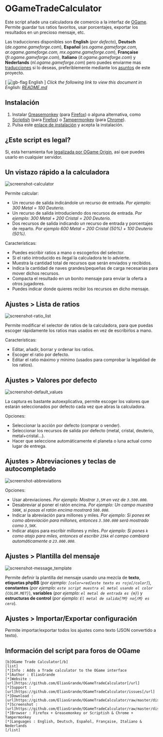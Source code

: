 
OGameTradeCalculator
====================

Este script añade una calculadora de comercio a la interfaz de [OGame]. Permite guardar tus ratios favoritos, usar porcentajes, exportar los resultados en un precioso mensaje, etc.

Las traducciones disponibles son **English** (*por defecto*), **Deutsch** (*de.ogame.gameforge.com*), **Español** (*es.ogame.gameforge.com, ar.ogame.gameforge.com, mx.ogame.gameforge.com*), **Française** (*fr.ogame.gameforge.com*), **Italiano** (*it.ogame.gameforge.com*) y **Nederlands** (*nl.ogame.gameforge.com*) pero puedes enviarme mas [traducciones] si lo deseas, preferiblemente mediante los [asuntos] de este proyecto.

\[ ![gb-flag] English \] *Click the following link to view this document in English: [README.md]*

Instalación
-----------

  1. Instalar [Greasemonkey] \(para [Firefox]\) o alguna alternativa, como [Scriptish] \(para [Firefox]\) o [Tampermonkey] \(para [Chrome]\).
  2. Pulsa este [enlace de instalación] y acepta la instalación.

¿Este script es legal?
----------------------

Si, esta herramienta fue [legalizada por OGame Origin], así que puedes usarlo en cualquier servidor.

Un vistazo rápido a la calculadora
----------------------------------

![screenshot-calculator]

Permite calcular:

  - Un recurso de salida indicándole un recurso de entrada.
    *Por ejemplo: 300 Metal = 100 Deuterio.*
  - Un recurso de salida introduciendo dos recursos de entrada.
    *Por ejemplo: 300 Metal + 200 Cristal = 200 Deuterio.*
  - Dos recursos de salida indicando un recurso de entrada y porcentajes de reparto.
    *Por ejemplo 600 Metal = 200 Cristal (50%) + 100 Deuterio (50%).*

Características:

  - Puedes escribir ratios a mano o escogerlos del selector.
  - Si el ratio introducido es ilegal la calculadora te lo advierte.
  - Muestra la cantidad total de recursos que serán enviados y recibidos.
  - Indica la cantidad de naves grandes/pequeñas de carga necesarias para mover dichos recursos.
  - Compacta el resultado en un bonito mensaje para enviar la oferta a otros jugadores.
  - Puedes indicar donde quieres recibir los recursos en dicho mensaje.

Ajustes > Lista de ratios
-------------------------

![screenshot-ratio_list]

Permite modificar el selector de ratios de la calculadora, para que puedas escoger rápidamente los ratios mas usados en vez de escribirlos a mano.

Características:

  - Editar, añadir, borrar y ordenar los ratios.
  - Escoger el ratio por defecto.
  - Editar el ratio máximo y mínimo (usados para comprobar la legalidad de los ratios).

Ajustes > Valores por defecto
-----------------------------

![screenshot-default_values]

La captura es bastante autoexplicativa, permite escoger los valores que estarán seleccionados por defecto cada vez que abras la calculadora.

Opciones:

  - Seleccionar la acción por defecto (comprar o vender).
  - Seleccionar los recursos de salida por defecto (metal, cristal, deuterio, metal+cristal...).
  - Hacer que seleccione automáticamente el planeta o luna actual como lugar de entrega.

Ajustes > Abreviaciones y teclas de autocompletado
--------------------------------------------------

![screenshot-abbreviations]

Opciones:

  - Usar abreviaciones.
    *Por ejemplo: Mostrar `3,5M` en vez de `3.500.000`.*
  - Desabreviar al poner el ratón encima.
    *Por ejemplo: Un campo muestra `500K`, si posas el ratón encima mostrará `500.000`.*
  - Indicar la abreviación para millones y miles.
    *Por ejemplo: Si pones `KK` como abreviación para millones, entonces `3.500.000` será mostrado como `3,5KK`.*
  - Indicar atajos para escribir millones y miles.
    *Por ejemplo: Si pones `k` como atajo para miles, entonces al escribir `23kk` el campo cambiará automáticamente a `23.000.000`.*

Ajustes > Plantilla del mensaje
-------------------------------

![screenshot-message_template]

Permite definir la plantilla del mensaje usando una mezcla de **texto**, **etiquetas phpBB** (*por ejemplo: `[color=red]este texto es rojo[/color]`*), **constantes** (*por ejemplo: `este script muestra el metal usando el color {COLOR.MET}`*), **variables** (*por ejemplo: `el metal de entrada es {m}`*) y **estructuras de control** (*por ejemplo: `El metal de salida{?M} no{/M} es cero`*).

Ajustes > Importar/Exportar configuración
-----------------------------------------

Permite importar/exportar todos los ajustes como texto (JSON convertido a texto).

Información del script para foros de OGame
------------------------------------------

```
[b]OGame Trade Calculator[/b]
[list]
[*]Info : Adds a Trade calculator to the OGame interface
[*]Author : EliasGrande
[*]Website : [url]https://github.com/EliasGrande/OGameTradeCalculator[/url]
[*]Support : [url]https://github.com/EliasGrande/OGameTradeCalculator/issues[/url]
[*]Download : [url]https://github.com/EliasGrande/OGameTradeCalculator/raw/master/dist/releases/latest.user.js[/url]
[*]Screenshot : [url]https://github.com/EliasGrande/OGameTradeCalculator/raw/master/dist/img/readme/calc.png[/url]
[*]Browser : Firefox + Greasemonkey or Scriptish & Chrome + Tampermonkey
[*]Languages : English, Deutsch, Español, Française, Italiano & Nederlands
[/list]
```

[OGame]:http://en.ogame.gameforge.com/
[legalizada por OGame Origin]:http://board.origin.ogame.gameforge.com/board175-user-projects/board39-official-tolerated-tools-addons-scripts/4367-ogame-trade-calculator/

[Firefox]:https://www.mozilla.org/firefox
[Greasemonkey]:https://addons.mozilla.org/firefox/addon/greasemonkey/
[Scriptish]:https://addons.mozilla.org/firefox/addon/scriptish/

[Chrome]:https://www.google.com/chrome/
[Tampermonkey]:https://chrome.google.com/webstore/detail/tampermonkey/dhdgffkkebhmkfjojejmpbldmpobfkfo

[asuntos]:/../../issues
[README.md]:README.md
[traducciones]:dist/locale
[enlace de instalación]:dist/releases/latest.user.js?raw=true&.user.js

[screenshot-calculator]:dist/img/readme/calc.png?raw=true
[screenshot-ratio_list]:dist/img/readme/ratio-list.png?raw=true
[screenshot-default_values]:dist/img/readme/def-values.png?raw=true
[screenshot-abbreviations]:dist/img/readme/abb-auto.png?raw=true
[screenshot-message_template]:dist/img/readme/msg-tpl.png?raw=true
[gb-flag]:dist/img/icons/gb-flag.gif?raw=true
